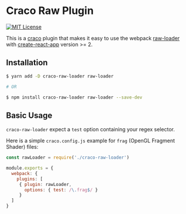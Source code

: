 # Craco Raw Plugin

[![MIT License](https://img.shields.io/badge/license-MIT-blue.svg)](LICENSE)

This is a [craco](https://github.com/sharegate/craco) plugin that makes it easy to use the webpack [raw-loader](https://github.com/webpack-contrib/raw-loader) with [create-react-app](https://facebook.github.io/create-react-app/) version >= 2.

## Installation

```bash
$ yarn add -D craco-raw-loader raw-loader

# OR

$ npm install craco-raw-loader raw-loader --save-dev
```

## Basic Usage

`craco-raw-loader` expect a `test` option containing your regex selector.

Here is a simple `craco.config.js` example for `frag` (OpenGL Fragment Shader) files:

```js
const rawLoader = require('./craco-raw-loader')

module.exports = {
  webpack: {
    plugins: [
     { plugin: rawLoader,
       options: { test: /\.frag$/ }
     }
  ]
}
```
